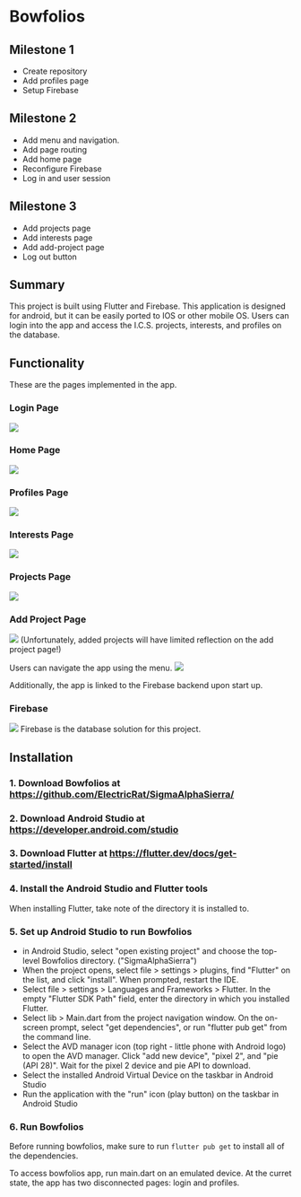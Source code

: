 # Bowfolios

## Milestone 1
- Create repository
- Add profiles page
- Setup Firebase

## Milestone 2
- Add menu and navigation.
- Add page routing
- Add home page
- Reconfigure Firebase
- Log in and user session

## Milestone 3
- Add projects page
- Add interests page
- Add add-project page
- Log out button

## Summary
This project is built using Flutter and Firebase. This application is designed for android, but it can be easily ported to IOS or other mobile OS. Users can login into the app and access the I.C.S. projects, interests, and profiles on the database.

## Functionality

These are the pages implemented in the app.

### Login Page
![](images/login.png)

### Home Page
![](images/bio.png)

### Profiles Page
![](images/profiles.png)

### Interests Page
![](images/interests.png)

### Projects Page
![](images/projects.png)

### Add Project Page
![](images/addproject.png)
(Unfortunately, added projects will have limited reflection on the add project page!)

Users can navigate the app using the menu.
![](images/menu.png)

Additionally, the app is linked to the Firebase backend upon start up.

### Firebase
![](images/firebase.png)
Firebase is the database solution for this project.

## Installation

### 1. Download Bowfolios at https://github.com/ElectricRat/SigmaAlphaSierra/

### 2. Download Android Studio at https://developer.android.com/studio

### 3. Download Flutter at https://flutter.dev/docs/get-started/install

### 4. Install the Android Studio and Flutter tools

When installing Flutter, take note of the directory it is installed to.

### 5. Set up Android Studio to run Bowfolios

 - in Android Studio, select "open existing project" and choose the top-level Bowfolios directory. ("SigmaAlphaSierra")
 - When the project opens, select file > settings > plugins, find "Flutter" on the list, and click "install". When prompted, restart the IDE.
 - Select file > settings > Languages and Frameworks > Flutter. In the empty "Flutter SDK Path" field, enter the directory in which you installed Flutter.
 - Select lib > Main.dart from the project navigation window. On the on-screen prompt, select "get dependencies", or run "flutter pub get" from the command line.
 - Select the AVD manager icon (top right - little phone with Android logo) to open the AVD manager. Click "add new device", "pixel 2", and "pie (API 28)". Wait for the pixel 2 device and pie API to download.
 - Select the installed Android Virtual Device on the taskbar in Android Studio
 - Run the application with the "run" icon (play button) on the taskbar in Android Studio

### 6. Run Bowfolios

Before running bowfolios, make sure to run `flutter pub get` to install all
of the dependencies.

To access bowfolios app, run main.dart on an emulated device. At the curret state,
the app has two disconnected pages: login and profiles.
